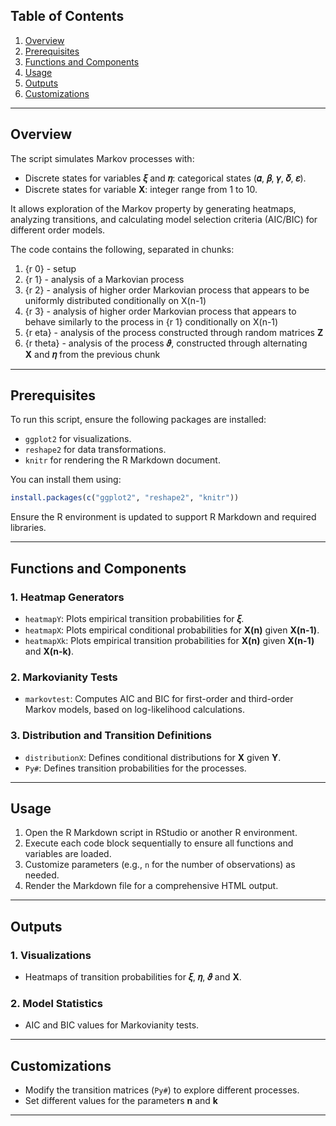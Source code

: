 ## Table of Contents

1. [Overview](#overview)
2. [Prerequisites](#prerequisites)
3. [Functions and Components](#functions-and-components)
4. [Usage](#usage)
5. [Outputs](#outputs)
6. [Customizations](#customizations)

---

## Overview

The script simulates Markov processes with:

- Discrete states for variables **𝜉** and **𝜂**: categorical states (**𝛼**, **𝛽**, **𝛾**, **𝛿**, **𝜀**).
- Discrete states for variable **X**: integer range from 1 to 10.

It allows exploration of the Markov property by generating heatmaps, analyzing transitions, and calculating model selection criteria (AIC/BIC) for different order models.

The code contains the following, separated in chunks:

1. {r 0} - setup
2. {r 1} - analysis of a Markovian process
3. {r 2} - analysis of higher order Markovian process that appears to be uniformly distributed conditionally on X(n-1)
4. {r 3} - analysis of higher order Markovian process that appears to behave similarly to the process in {r 1} conditionally on X(n-1)
5. {r eta} - analysis of the process constructed through random matrices **Z**
6. {r theta} - analysis of the process **𝜗**, constructed through alternating **X** and **𝜂** from the previous chunk

---

## Prerequisites

To run this script, ensure the following packages are installed:

- `ggplot2` for visualizations.
- `reshape2` for data transformations.
- `knitr` for rendering the R Markdown document.

You can install them using:

```R
install.packages(c("ggplot2", "reshape2", "knitr"))
```

Ensure the R environment is updated to support R Markdown and required libraries.

---

## Functions and Components

### 1. **Heatmap Generators**

- `heatmapY`: Plots empirical transition probabilities for **𝜉**.
- `heatmapX`: Plots empirical conditional probabilities for **X(n)** given **X(n-1)**.
- `heatmapXk`: Plots  empirical transition probabilities for **X(n)** given **X(n-1)** and **X(n-k)**.

### 2. **Markovianity Tests**

- `markovtest`: Computes AIC and BIC for first-order and third-order Markov models, based on log-likelihood calculations.

### 3. **Distribution and Transition Definitions**

- `distributionX`: Defines conditional distributions for **X** given **Y**.
- `Py#`: Defines transition probabilities for the processes.

---

## Usage

1. Open the R Markdown script in RStudio or another R environment.
2. Execute each code block sequentially to ensure all functions and variables are loaded.
3. Customize parameters (e.g., `n` for the number of observations) as needed.
4. Render the Markdown file for a comprehensive HTML output.

---

## Outputs

### 1. **Visualizations**

- Heatmaps of transition probabilities for **𝜉**, **𝜂**, **𝜗** and **X**.

### 2. **Model Statistics**

- AIC and BIC values for Markovianity tests.

---

## Customizations

- Modify the transition matrices (`Py#`) to explore different processes.
- Set different values for the parameters **n** and **k**

---
